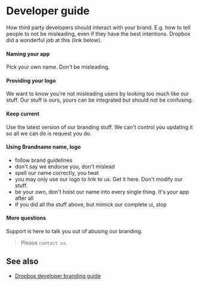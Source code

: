 # Developer guide

How third party developers should interact with your brand. E.g. how to tell
people to not be misleading, even if they have the best intentions. Dropbox
did a wonderful job at this (link below).

#### Naming your app
Pick your own name. Don't be misleading.

#### Providing your logo
We want to know you're not misleading users by looking too much like our stuff.
Our stuff is ours, yours can be integrated but should not be confusing.

#### Keep current
Use the latest version of our branding stuff. We can't control you updating it
so all we can do is request you do.

#### Using Brandname name, logo
- follow brand guidelines
- don't say we endorse you, don't mislead
- spell our name correctly, you twat
- you may only use our logo to link to us. Get it here. Don't modify our stuff.
- be your own, don't hoist our name into every single thing. It's your app after
all
- if you did all the stuff above, but mimick our complete ui, stop

#### More questions
Support is here to talk you out of abusing our branding.
> Please `contact us`.

## See also
- [Dropbox developer branding guide](https://www.dropbox.com/developers/reference/branding)
